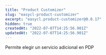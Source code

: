 ```yaml
---
title: "Product Customizer"
slug: "easycl-product-customizer"
excerpt: "easycl.product-customizer@0.0.17"
hidden: true
createdAt: "2022-07-07T14:25:56.901Z"
updatedAt: "2022-07-07T14:25:56.901Z"
---
```

Permite elegir un servicio adicional en PDP